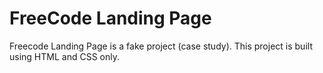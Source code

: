 # FreeCode Landing Page

Freecode Landing Page is a fake project (case study). This project is built using HTML and CSS only.